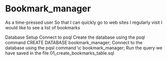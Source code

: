 # Bookmark_manager
As a time-pressed user
So that I can quickly go to web sites I regularly visit
I would like to see a list of bookmarks

Database Setup 
Connect to psql
Create the database using the psql command CREATE DATABASE bookmark_manager;
Connect to the database using the pqsl command \c bookmark_manager;
Run the query we have saved in the file 01_create_bookmarks_table.sql